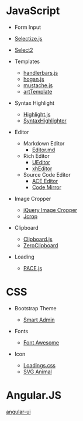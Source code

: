 # JavaScript

* Form Input
 * [Selectize.js](https://github.com/selectize/selectize.js)
 * [Select2](https://github.com/select2/select2)

* Templates
  * [handlerbars.js](https://github.com/wycats/handlebars.js)
  * [hogan.js](https://github.com/twitter/hogan.js)
  * [mustache.js](https://github.com/janl/mustache.js)
  * [artTemplate](https://github.com/aui/artTemplate)

* Syntax Highlight
  * [Highlight.js](https://github.com/isagalaev/highlight.js)
  * [SyntaxHighlighter](https://github.com/syntaxhighlighter/syntaxhighlighter)

* Editor
  * Markdown Editor
    * [Editor.md](https://github.com/pandao/editor.md)
  * Rich Editor
    * [UEditor](https://github.com/fex-team/ueditor)
    * [xhEditor](https://github.com/yaniswang/xheditor)
  * Source Code Editor
    * [ACE Editor](https://github.com/ajaxorg/ace)
    * [Code Mirror](https://github.com/codemirror/CodeMirror)

* Image Cropper
  * [jQuery Image Cropper](https://github.com/fengyuanchen/cropperjs)
  * [Jcrop](https://github.com/tapmodo/Jcrop)

* Clipboard
  * [Clipboard.js](https://github.com/zenorocha/clipboard.js)
  * [ZeroClipboard](https://github.com/zeroclipboard/zeroclipboard)
 
* Loading
  * [PACE.js](https://github.com/HubSpot/PACE)

# CSS

* Bootstrap Theme
  * [Smart Admin](https://wrapbootstrap.com/theme/smartadmin-responsive-webapp-WB0573SK0)

* Fonts
  * [Font Awesome](http://fontawesome.io/)

* Icon
  * [Loadings.css](https://connoratherton.com/loaders) 
  * [SVG Animal](https://thenounproject.com/grrrauf/collection/origami-animals/)

# Angular.JS

  [angular-ui](http://angular-ui.github.io/)
